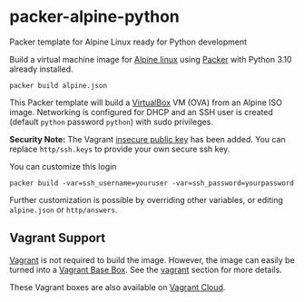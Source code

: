 # packer-alpine-python

Packer template for Alpine Linux ready for Python development

Build a virtual machine image for [Alpine linux](https://www.alpinelinux.org) using [Packer](https://www.packer.io) with Python 3.10 already installed.

    packer build alpine.json

This Packer template will build a [VirtualBox](https://www.virtualbox.org) VM (OVA) from an Alpine ISO image. Networking is configured for DHCP and an SSH user is created (default `python` password `python`) with sudo privileges.

**Security Note:** The Vagrant [insecure public key](https://github.com/hashicorp/vagrant/tree/master/keys) has been added. You can replace `http/ssh.keys` to provide your own secure ssh key.

You can customize this login

    packer build -var=ssh_username=youruser -var=ssh_password=yourpassword

Further customization is possible by overriding other variables, or editing `alpine.json` or `http/answers`.

## Vagrant Support

[Vagrant](https://vagrantup.com) is not required to build the image. However, the image can easily be turned into a [Vagrant Base Box](https://www.vagrantup.com/docs/boxes/base). See the [vagrant](vagrant/README.md) section for more details.

These Vagrant boxes are also available on [Vagrant Cloud](https://app.vagrantup.com/bobfraser1).